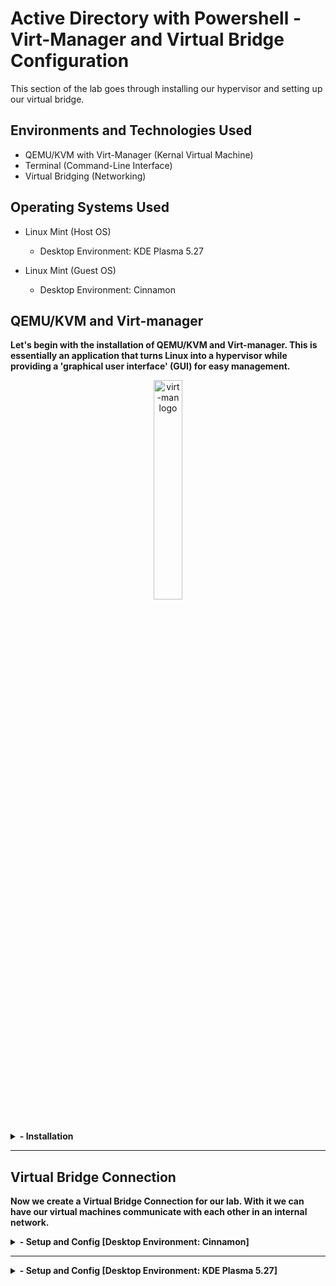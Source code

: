 <h1>Active Directory with Powershell - Virt-Manager and Virtual Bridge Configuration </h1>
This section of the lab goes through installing our hypervisor and setting up our virtual bridge.<br />

<h2>Environments and Technologies Used</h2>

- QEMU/KVM with Virt-Manager (Kernal Virtual Machine)
- Terminal (Command-Line Interface)
- Virtual Bridging (Networking)

<h2>Operating Systems Used </h2>

- Linux Mint (Host OS)
  - Desktop Environment: KDE Plasma 5.27
        
- Linux Mint (Guest OS)
  - Desktop Environment: Cinnamon

<h2>QEMU/KVM and Virt-manager</h2>

<p><b>Let's begin with the installation of QEMU/KVM and Virt-manager. This is essentially an application that turns Linux into a hypervisor while providing a 'graphical user interface' (GUI) for easy management.</b>

</p>
<p align="center">
<img src="https://i.imgur.com/ZfAO3Ci.png" height="30%" width="30%" alt="virt-man logo"/>
</p>

<br />
<details>
 <summary><b>- Installation</b></summary>
<p>We open terminal and run the command: <code>sudo apt-get install virt-manager</code>. This will install Virt-manager along with the dependencies required.</p>
<p align="center">
<img src="https://i.imgur.com/MKk23To.png" height="65%" width="65%" alt="UI to add Role"/>
</p>
<p>When that finishes we search for <b>Virtual Machine Manager</b> in our application launcher menu and run it.</p>
<p align="center">
<img src="https://i.imgur.com/ZEniJdY.png" height="65%" width="65%" alt="enter role name"/>
</p>
<br />
<p>We have it installed and running, but there is one major issue: <code>QEMU/KVM - Not Connected</code> error. Fortunately, we can fix this in a few steps.</p>
<p align="center">
<img src="https://i.imgur.com/kEdM5a1.png" height="65%" width="65%" alt="list of permissions"/>
<img src="https://i.imgur.com/TJaq7F0.png" height="65%" width="65%" alt="list of permissions"/>
</p>
<br />
<p>Open terminal and enter the following commands:
    <ol>
        <li><code>sudo systemctl start libvirtd</code> - This starts the libvirtd service.</li>
        <li><code>sudo adduser [your username here] libvirt</code> - This adds our user to the group.</li>
        <li><code>sudo systemctl restart libvirtd</code> - This restarts the service to make sure the changes are applied.</li>
        <li><code>id [your username here]</code> - This displays the groups our user is in.</li>
        <li><code>reboot</code> - This reboots the vm. If the above steps didn't work we probably need to reboot.</li>
    </ol>
</p>
<p align="center">
<img src="https://i.imgur.com/WA0cpHL.png" height="65%" width="65%" alt="list of permissions"/>
</p>
<p>And when we relaunch Virt-Manager the error is gone.</p>
<p align="center">
<img src="https://i.imgur.com/Sfa18UZ.png" height="65%" width="65%" alt="list of permissions"/>
</p>
</details>    
<hr>

<h2>Virtual Bridge Connection</h2>
<p><b>Now we create a Virtual Bridge Connection for our lab. With it we can have our virtual machines communicate with each other in an internal network.</b>
<br />
<details>
 <summary><b>- Setup and Config [Desktop Environment: Cinnamon]</b></summary>
<p>In 'Network Connections' we create a new connections and choose Bridge</p>
<p align="center">
<img src="https://i.imgur.com/2CJmBer.png" height="65%" width="65%" alt="UI to add Role"/>
</p>
<br />
<p>Once we are in the 'Editing Bridge Connection' we rename the interface. Then we hit 'add' and select 'ethernet.'</p>
<p align="center">
<img src="https://i.imgur.com/VRYVC0w.png" height="65%" width="65%" alt="enter role name"/>
</p>
<br />
<p>We edit the "br0" port by selecting our ethernet device from the drop-down, then hit 'save.'</p>
<p align="center">
<img src="https://i.imgur.com/75xiYin.png" height="40%" width="40%" alt="enter role name"/>
</p>
<br />
<p>We are brought back to the previous window. We configure our tabs like so, then save.</p>
<p align="center">
<img src="https://i.imgur.com/wzkOaDQ.png" height="40%" width="40%" alt="enter role name"/>
</p>
<p align="center">
<img src="https://i.imgur.com/fUE9qw8.png" height="40%" width="40%" alt="enter role name"/>
</p>
<p align="center">
<img src="https://i.imgur.com/bkzpgwD.png" height="40%" width="40%" alt="enter role name"/>
</p>
<br />
<p>Our new bridge connection is now available for use. We can also verify through the terminal by running command: <code>ip ad</code>.</p>
<p align="center">
<img src="https://i.imgur.com/aLJkqgw.png" height="40%" width="40%" alt="enter role name"/>
</p>
<p align="center">
<img src="https://i.imgur.com/Fx7cRT4.png" height="40%" width="40%" alt="enter role name"/>
</p>
<br />
</details>    
<hr>
<details>
 <summary><b>- Setup and Config [Desktop Environment: KDE Plasma 5.27]</b></summary>
 <p><b>Aside from a different settings layout, the configuration in KDE Plasma 5.27 DE is the same as in Cinnamon DE. We will run through it quickly.</b></p>
<p>In <b>System Settings</b> we go to Network -> Connections and create a new connection. Like with Cinnamon DE we select 'bridge.'</p>
<p align="center">
<img src="https://i.imgur.com/kh1N1N3.png" height="65%" width="65%" alt="UI to add Role"/>
<img src="https://i.imgur.com/RDgFbdB.png" height="40%" width="40%" alt="UI to add Role"/>
</p>
<br />
<p>We edit the connection by naming the interface "br0" and click 'add', selecting 'ethernet.'</p>
<p align="center">
<img src="https://i.imgur.com/kJX9rwe.png" height="40%" width="40%" alt="enter role name"/>
</p>
<br />
<p>We configure "br0" interface, making sure to select our ethernet device.</p>
<p align="center">
<img src="https://i.imgur.com/7TV8PyY.png" height="40%" width="40%" alt="enter role name"/>
<img src="https://i.imgur.com/1x5WCw2.png" height="40%" width="40%" alt="enter role name"/>
</p>
<br />
<p>Now we configure the remaining tabs for connections settings.</p>
<p align="center">
<img src="https://i.imgur.com/iQSnXHw.png" height="40%" width="40%" alt="enter role name"/>
<img src="https://i.imgur.com/a6NHZYD.png" height="40%" width="40%" alt="enter role name"/>
<img src="https://i.imgur.com/AAjiWYy.png" height="40%" width="40%" alt="enter role name"/>
</p>
<br />
<p>Our new connection is now ready and we can verify via terminal by running command: <code>ip ad</code>.</p>
<p align="center">
<img src="https://i.imgur.com/KIPwjsj.png" height="20%" width="20%" alt="enter role name"/>
<img src="https://i.imgur.com/brg1Cy2.png" height="80%" width="80%" alt="enter role name"/>
</p>
<br />
</details>    
